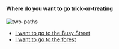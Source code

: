 #### Where do you want to go trick-or-treating 

![two-paths](images/location.jpg)

* [I want to go to the Busy Street](busy-street.md)  
* [I want to go to the forest](forest.md)